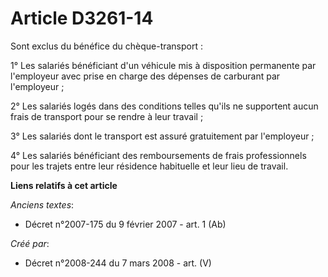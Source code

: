 # Article D3261-14

Sont exclus du bénéfice du chèque-transport :

1° Les salariés bénéficiant d'un véhicule mis à disposition permanente par l'employeur avec prise en charge des dépenses de
carburant par l'employeur ;

2° Les salariés logés dans des conditions telles qu'ils ne supportent aucun frais de transport pour se rendre à leur
travail ;

3° Les salariés dont le transport est assuré gratuitement par l'employeur ;

4° Les salariés bénéficiant des remboursements de frais professionnels pour les trajets entre leur résidence habituelle et
leur lieu de travail.

**Liens relatifs à cet article**

_Anciens textes_:

  - Décret n°2007-175 du 9 février 2007 - art. 1 (Ab)

_Créé par_:

  - Décret n°2008-244 du 7 mars 2008 - art. (V)
